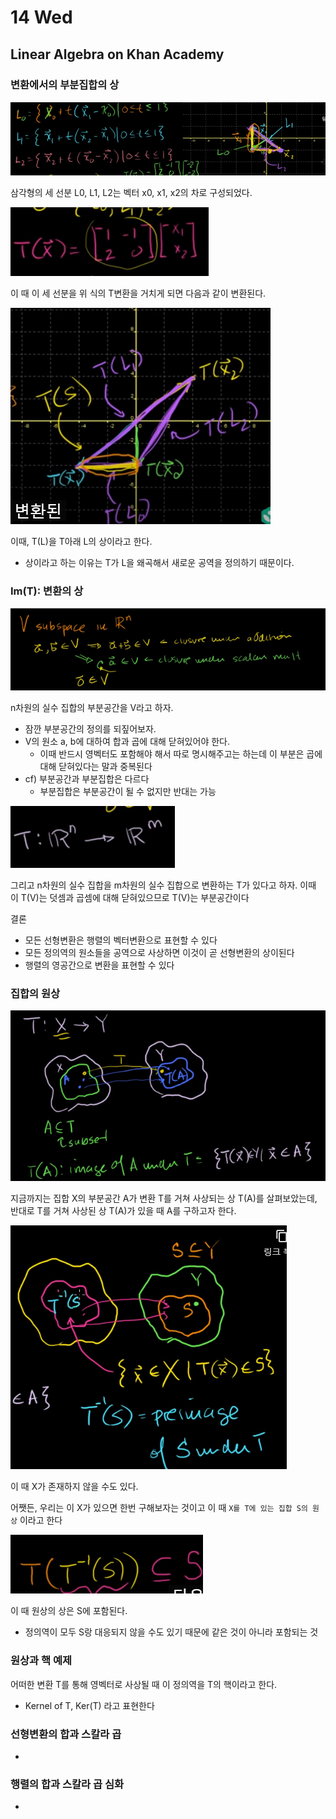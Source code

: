# 14 Wed

## Linear Algebra on Khan Academy

### 변환에서의 부분집합의 상

![](../../.gitbook/assets/image%20%28549%29.png)

삼각형의 세 선분 L0, L1, L2는 벡터 x0, x1, x2의 차로 구성되었다.

![](../../.gitbook/assets/image%20%28553%29.png)

이 때 이 세 선분을 위 식의 T변환을 거치게 되면 다음과 같이 변환된다.

![](../../.gitbook/assets/image%20%28548%29.png)

이때, T\(L\)을 T아래 L의 상이라고 한다.

* 상이라고 하는 이유는 T가 L을 왜곡해서 새로운 공역을 정의하기 때문이다.



### Im\(T\): 변환의 상

![](../../.gitbook/assets/image%20%28552%29.png)

n차원의 실수 집합의 부분공간을 V라고 하자.

* 잠깐 부분공간의 정의를 되짚어보자.
* V의 원소 a, b에 대하여 합과 곱에 대해 닫혀있어야 한다.
  * 이때 반드시 영벡터도 포함해야 해서 따로 명시해주고는 하는데 이 부분은 곱에 대해 닫혀있다는 말과 중복된다
* cf\) 부분공간과 부분집합은 다르다
  * 부분집합은 부분공간이 될 수 없지만 반대는 가능

![](../../.gitbook/assets/image%20%28546%29.png)

그리고 n차원의 실수 집합을 m차원의 실수 집합으로 변환하는 T가 있다고 하자. 이때 이 T\(V\)는 덧셈과 곱셈에 대해 닫혀있으므로 T\(V\)는 부분공간이다

결론

* 모든 선형변환은 행렬의 벡터변환으로 표현할 수 있다
* 모든 정의역의 원소들을 공역으로 사상하면 이것이 곧 선형변환의 상이된다
* 행렬의 영공간으로 변환을 표현할 수 있다



### 집합의 원상

![](../../.gitbook/assets/image%20%28551%29.png)

지금까지는 집합 X의 부분공간 A가 변환 T를 거쳐 사상되는 상 T\(A\)를 살펴보았는데, 반대로 T를 거쳐 사상된 상 T\(A\)가 있을 때 A를 구하고자 한다.

![](../../.gitbook/assets/image%20%28550%29.png)

이 때 X가 존재하지 않을 수도 있다.

어쨋든, 우리는 이 X가 있으면 한번 구해보자는 것이고 이 때 `X를 T에 있는 집합 S의 원상` 이라고 한다

![](../../.gitbook/assets/image%20%28547%29.png)

이 때 원상의 상은 S에 포함된다.

* 정의역이 모두 S랑 대응되지 않을 수도 있기 때문에 같은 것이 아니라 포함되는 것



### 원상과 핵 예제

어떠한 변환 T를 통해 영벡터로 사상될 때 이 정의역을 T의 핵이라고 한다.

* Kernel of T, Ker\(T\) 라고 표현한다



### 선형변환의 합과 스칼라 곱

-



### 행렬의 합과 스칼라 곱 심화

-





